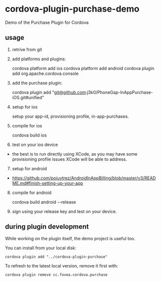 cordova-plugin-purchase-demo
============================

Demo of the Purchase Plugin for Cordova

usage
-----

 1. retrive from git
  
 2. add platforms and plugins:

    cordova platform add ios
    cordova platform add android
    cordova plugin add org.apache.cordova.console

 3. add the purchase plugin:

    cordova plugin add "git@github.com:j3k0/PhoneGap-InAppPurchase-iOS.git#unified"

 4. setup for ios

    setup your app-id, provisioning profile, in-app-purchases.

 5. compile for ios

    cordova build ios

 6. test on your ios device
   - the best is to run directly using XCode, as you may have some
     provisioning profile issues XCode will be able to address.

 7. setup for android
   - https://github.com/poiuytrez/AndroidInAppBilling/blob/master/v3/README.md#finish-setting-up-your-app

 8. compile for android

    cordova build android --release

 9. sign using your release key and test on your device.

during plugin development
-------------------------

While working on the plugin itself, the demo project is useful too.

You can install from your local disk:

    cordova plugin add "../cordova-plugin-purchase"

To refresh to the latest local version, remove it first with:

    cordova plugin remove cc.fovea.cordova.purchase

